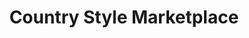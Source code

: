 ---
title: "Country Style Marketplace"
url: /port-huron/country-style-marketplace/
shop: butcher
---
